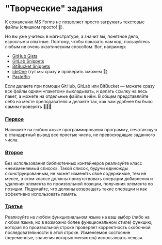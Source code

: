 # "Творческие" задания

К сожалению MS Forms не позволяет просто загружать текстовые файлы (слишком просто! 🤦).

Но вы уже учитесь в магистратуре, а значит вы, понятное дело, взрослые и опытные.
Поэтому, чтобы показать нам код, пользуйтесь любым не очень экзотическим способом.
Вот, например:
- [GitHub Gists](https://gist.github.com/)
- [GitLab Snippets](https://gitlab.com/-/snippets/new)
- [BitBucket Snippets](https://bitbucket.org/snippets/new)
- [IdeOne](https://ideone.com/) (тут мы сразу и проверить сможем 🧪)
- [PasteBin](https://pastebin.com/)

Если делаете при помощи GitHub, GitLab или BitBucket — можете сразу все файлы одним «пакетом» выкладывать,
и делать ссылку на весь пакет, а можете на отдельные файлы в нём.
В общем представляйте себя на месте преподавателя и делайте так, как вам удобнее бы было самим проверять 👨🏻‍🏫

### [Первое](https://github.com/Victor-Y-Fadeev/Magistracy/blob/master/entrance/prime.c)
Напишите на любом языке программирования программу, печатающую в стандартный вывод все простые числа, не превосходящие заданного числа.

### [Второе](https://github.com/Victor-Y-Fadeev/Magistracy/blob/master/entrance/immutable.java)
Без использования библиотечных контейнеров реализуйте класс «неизменяемый список».
Такой список, будучи единожды сконструированным, не может изменять своё содержимое, тем не менее,
в этом классе должны присутствовать операции добавления и удаления элемента по произвольной позиции, получения элемента по позиции.
Подумайте, что должны возвращать такие операции и как эффективно использовать память.

### [Третье](https://github.com/Victor-Y-Fadeev/Magistracy/blob/master/entrance/brackets.hs)
Реализуйте на любом функциональном языке на ваш выбор (либо на любом языке, но в возможно более функциональном стиле) функцию,
которая по произвольной строке проверяет корректность скобочной последовательности в этой строке.
Изменяемое состояние (переменные, значения которых меняются) использовать нельзя.
